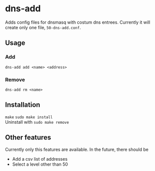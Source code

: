 # dns-add
Adds config files for dnsmasq with costum dns entrees.
Currently it will create only one file, `50-dns-add.conf`.

## Usage
### Add
`dns-add add <name> <address>`

### Remove
`dns-add rm <name>`

## Installation
`make` `sudo make install`  
Uninstall with
`sudo make remove`

## Other features
Currently only this features are available. In the future, there should be
* Add a csv list of addresses
* Select a level other than 50
